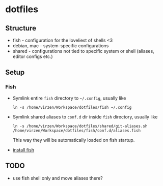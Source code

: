 # dotfiles

## Structure
- fish - configuration for the loveliest of shells <3
- debian, mac - system-specific configurations
- shared - configurations not tied to specific system or shell (aliases, editor configs etc.)

## Setup

### Fish

- Symlink entire `fish` directory to `~/.config`, usually like
  ```
  ln -s /home/virzen/Workspace/dotfiles/fish ~/.config
  ```

- Symlink shared aliases to `conf.d` dir inside `fish` directory, usually like
  ```
  ln -s /home/virzen/Workspace/dotfiles/shared/git-aliases.sh /home/virzen/Workspace/dotfiles/fish/conf.d/aliases.fish
  ```
  This way they will be automatically loaded on fish startup.

- [install fish](https://software.opensuse.org/download.html?project=shells%3Afish%3Arelease%3A2&package=fish)

## TODO
- use fish shell only and move aliases there?
